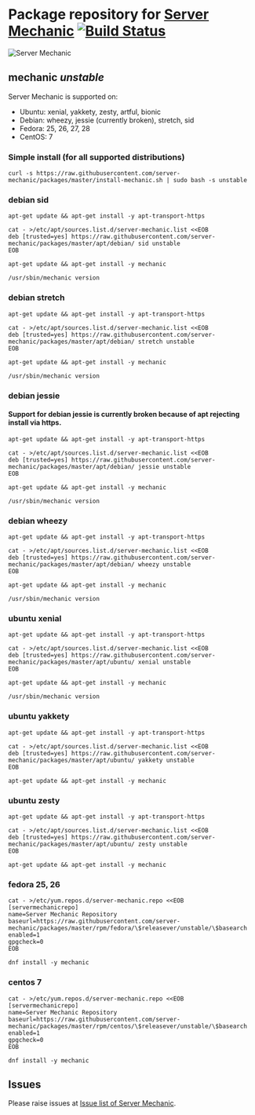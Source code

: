 # Package repository for [Server Mechanic](https://github.com/server-mechanic/mechanic) [![Build Status](https://travis-ci.org/server-mechanic/packages.svg)](https://travis-ci.org/server-mechanic/packages)

![Server Mechanic](https://server-mechanic.github.io/website/images/mechanic_small.png "Server Mechanic")

## mechanic *unstable*

Server Mechanic is supported on:
* Ubuntu: xenial, yakkety, zesty, artful, bionic
* Debian: wheezy, jessie (currently broken), stretch, sid
* Fedora: 25, 26, 27, 28
* CentOS: 7

### Simple install (for all supported distributions)

```
curl -s https://raw.githubusercontent.com/server-mechanic/packages/master/install-mechanic.sh | sudo bash -s unstable
```

### debian sid

```
apt-get update && apt-get install -y apt-transport-https

cat - >/etc/apt/sources.list.d/server-mechanic.list <<EOB
deb [trusted=yes] https://raw.githubusercontent.com/server-mechanic/packages/master/apt/debian/ sid unstable
EOB

apt-get update && apt-get install -y mechanic

/usr/sbin/mechanic version
```

### debian stretch

```
apt-get update && apt-get install -y apt-transport-https

cat - >/etc/apt/sources.list.d/server-mechanic.list <<EOB
deb [trusted=yes] https://raw.githubusercontent.com/server-mechanic/packages/master/apt/debian/ stretch unstable
EOB

apt-get update && apt-get install -y mechanic

/usr/sbin/mechanic version
```

### debian jessie

#### Support for debian jessie is currently broken because of apt rejecting install via https.

```
apt-get update && apt-get install -y apt-transport-https

cat - >/etc/apt/sources.list.d/server-mechanic.list <<EOB
deb [trusted=yes] https://raw.githubusercontent.com/server-mechanic/packages/master/apt/debian/ jessie unstable
EOB

apt-get update && apt-get install -y mechanic

/usr/sbin/mechanic version
```

### debian wheezy

```
apt-get update && apt-get install -y apt-transport-https

cat - >/etc/apt/sources.list.d/server-mechanic.list <<EOB
deb [trusted=yes] https://raw.githubusercontent.com/server-mechanic/packages/master/apt/debian/ wheezy unstable
EOB

apt-get update && apt-get install -y mechanic

/usr/sbin/mechanic version
```

### ubuntu xenial

```
apt-get update && apt-get install -y apt-transport-https

cat - >/etc/apt/sources.list.d/server-mechanic.list <<EOB
deb [trusted=yes] https://raw.githubusercontent.com/server-mechanic/packages/master/apt/ubuntu/ xenial unstable
EOB

apt-get update && apt-get install -y mechanic

/usr/sbin/mechanic version
```

### ubuntu yakkety

```
apt-get update && apt-get install -y apt-transport-https

cat - >/etc/apt/sources.list.d/server-mechanic.list <<EOB
deb [trusted=yes] https://raw.githubusercontent.com/server-mechanic/packages/master/apt/ubuntu/ yakkety unstable
EOB

apt-get update && apt-get install -y mechanic
```

### ubuntu zesty

```
apt-get update && apt-get install -y apt-transport-https

cat - >/etc/apt/sources.list.d/server-mechanic.list <<EOB
deb [trusted=yes] https://raw.githubusercontent.com/server-mechanic/packages/master/apt/ubuntu/ zesty unstable
EOB

apt-get update && apt-get install -y mechanic
```

### fedora 25, 26

```
cat - >/etc/yum.repos.d/server-mechanic.repo <<EOB
[servermechanicrepo]
name=Server Mechanic Repository
baseurl=https://raw.githubusercontent.com/server-mechanic/packages/master/rpm/fedora/\$releasever/unstable/\$basearch
enabled=1
gpgcheck=0
EOB

dnf install -y mechanic
```

### centos 7

```
cat - >/etc/yum.repos.d/server-mechanic.repo <<EOB
[servermechanicrepo]
name=Server Mechanic Repository
baseurl=https://raw.githubusercontent.com/server-mechanic/packages/master/rpm/centos/\$releasever/unstable/\$basearch
enabled=1
gpgcheck=0
EOB

dnf install -y mechanic
```

## Issues

Please raise issues at [Issue list of Server Mechanic](https://github.com/server-mechanic/mechanic/issues).
